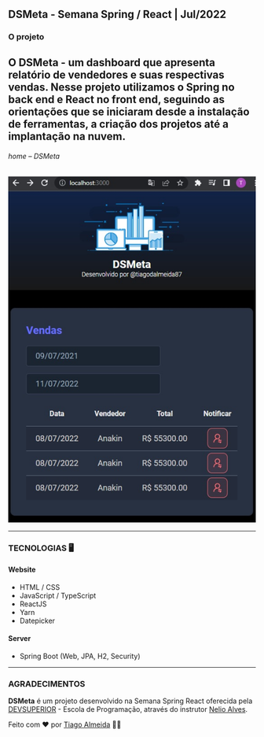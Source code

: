 ## DSMeta - Semana Spring / React | Jul/2022

### O projeto

**O DSMeta** -  um dashboard que apresenta relatório de vendedores e suas respectivas vendas. Nesse projeto utilizamos o Spring no back end e React no front end, seguindo as orientações que se iniciaram desde a instalação de ferramentas, a criação dos projetos até a implantação na nuvem.
---

###### home – DSMeta
![home_page](https://github.com/tiagodalmeida87/dsmeta/blob/main/frontend/src/assets/img/dsmeta_static_front.jpg)

---

### TECNOLOGIAS 🖥️

#### Website 
- HTML / CSS
- JavaScript / TypeScript
- ReactJS
- Yarn
- Datepicker

#### Server 
- Spring Boot (Web, JPA, H2, Security)

---
### AGRADECIMENTOS
**DSMeta** é um projeto desenvolvido na Semana Spring React oferecida pela [DEVSUPERIOR](https://devsuperior.com.br/) - Escola de Programação, através do instrutor [Nelio Alves](https://www.instagram.com/devsuperior.ig/).

Feito com ❤️ por [Tiago Almeida](https://github.com/tiagodalmeida87) 🧑‍💻
